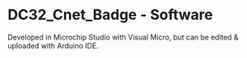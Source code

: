 # DC32_Cnet_Badge - Software
 Developed in Microchip Studio with Visual Micro, but can be edited & uploaded with Arduino IDE.
